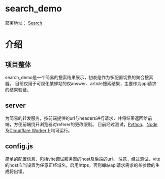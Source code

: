 # search_demo

部署地址： [Search](search.sduoooh.me)


# 介绍
## 项目整体
search_demo是一个简易的搜索结果展示，初衷是作为多配置切换的聚合搜索器。
目前仅用于可视化某蝉站的仅answer、article搜索结果，主要作为api请求的结果验证。
## server
为简易的转发服务，按前端提供的url与headers进行请求，并将结果返回给前端，方便前端绕开浏览器对referer的更改限制。
目前经过测试，[Python](./server/server.py)、[Node](./server/server.js)及[Cloudflare Worker](./server/worker.js)上均可运行。
## config.js
简单的配置信息，包括vite调试服务器的host及后端的url。
注意，经过测试，vite的host应当设置为任意正经域名，启用https，否则蝉站api请求需求的某参数的生成将出错。
